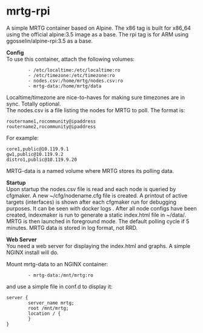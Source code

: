 # mrtg-rpi

A simple MRTG container based on Alpine. The x86 tag is built for x86_64 using the official alpine:3.5 image as a base. The rpi tag is for ARM using ggosselin/alpine-rpi:3.5 as a base.

**Config**  
To use this container, attach the following volumes:

~~~~
        - /etc/localtime:/etc/localtime:ro  
        - /etc/timezone:/etc/timezone:ro  
        - nodes.csv:/home/mrtg/nodes.csv:ro  
        - mrtg-data:/home/mrtg/data  
~~~~

Localtime/timezone are nice-to-haves for making sure timezones are in sync. Totally optional.  
The nodes.csv is a file listing the nodes for MRTG to poll. The format is:  
~~~~
routername1,rocommunity@ipaddress  
routername2,rocommunity@ipaddress  
~~~~
For example:  
~~~~
core1,public@10.119.9.1  
gw1,public@10.119.9.2  
distro1,public@10.119.9.20  
~~~~

MRTG-data is a named volume where MRTG stores its polling data.

**Startup**  
Upon startup the nodes.csv file is read and each node is queried by cfgmaker. A new ~/cfg/nodename.cfg file is created.
A printout of active targets (interfaces) is shown after each cfgmaker run for debugging purposes. It can be seen with docker logs <containername>.
After all node configs have been created, indexmaker is run to generate a static index.html file in ~/data/.
MRTG is then launched in foreground mode. The default polling cycle if 5 minutes.
MRTG data is stored in log format, not RRD.

**Web Server**  
You need a web server for displaying the index.html and graphs. A simple NGINX install will do.

Mount mrtg-data to an NGINX container:  

~~~~
        - mrtg-data:/mnt/mrtg:ro
~~~~

and use a simple file in conf.d to display it:  

~~~~
server {
        server_name mrtg;
        root /mnt/mrtg;
        location / {
        }
}
~~~~
